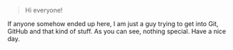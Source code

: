 > Hi everyone!

If anyone somehow ended up here, I am just a guy trying to get into Git, GitHub and that kind of stuff. As you can see, nothing special. Have a nice day.

